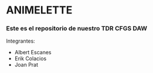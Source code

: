 # **ANIMELETTE**
### Este es el repositorio de nuestro TDR CFGS DAW
Integrantes:
- Albert Escanes
- Erik Colacios
- Joan Prat
